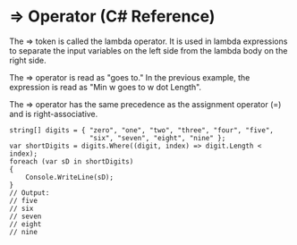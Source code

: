 # => Operator (C# Reference) #
The => token is called the lambda operator. It is used in lambda expressions to separate the input variables on the left side from the lambda body on the right side.


The => operator is read as "goes to." In the previous example, the expression is read as "Min w goes to w dot Length".

The => operator has the same precedence as the assignment operator (=) and is right-associative.

```
string[] digits = { "zero", "one", "two", "three", "four", "five", 
                    "six", "seven", "eight", "nine" };
var shortDigits = digits.Where((digit, index) => digit.Length < index);
foreach (var sD in shortDigits)
{
    Console.WriteLine(sD);
}
// Output:
// five
// six
// seven
// eight
// nine
```